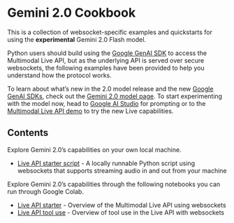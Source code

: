 # Gemini 2.0 Cookbook

This is a collection of websocket-specific examples and quickstarts for using the **experimental** Gemini 2.0 Flash model.

Python users should build using the [Google GenAI SDK](https://ai.google.dev/gemini-api/docs/sdks) to access the Multimodal Live API, but as the underlying API is served over secure websockets, the following examples have been provided to help you understand how the protocol works.

To learn about what’s new in the 2.0 model release and the new [Google GenAI SDKs](https://github.com/googleapis/python-genai), check out the [Gemini 2.0 model page](https://ai.google.dev/gemini-api/docs/models/gemini-v2). To start experimenting with the model now, head to [Google AI Studio](https://aistudio.google.com/prompts/new_chat?model=gemini-2.0-flash-exp) for prompting or to the [Multimodal Live API demo](https://aistudio.google.com/live) to try the new Live capabilities.
## Contents

Explore Gemini 2.0’s capabilities on your own local machine.

* [Live API starter script](./live_api_starter.py) \- A locally runnable Python script using websockets that supports streaming audio in and out from your machine

Explore Gemini 2.0’s capabilities through the following notebooks you can run through Google Colab.

* [Live API starter](./live_api_starter.ipynb) \- Overview of the Multimodal Live API using websockets
* [Live API tool use](./live_api_tool_use.ipynb) \- Overview of tool use in the Live API with websockets
